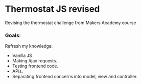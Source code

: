 # Thermostat JS revised

Revising the thermostat challenge from Makers Academy course

### Goals:
Refresh my knowledge:
* Vanilla JS
* Making Ajax requests.
* Testing frontend code.
* APIs.
* Separating frontend concerns into model, view and controller.
